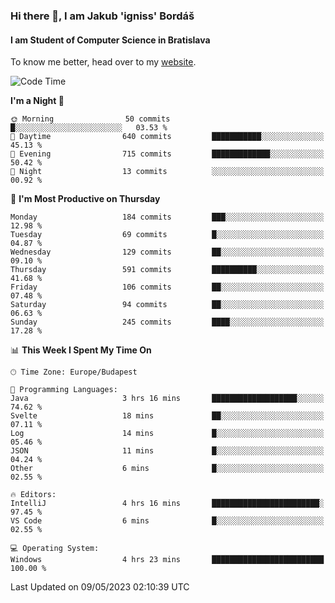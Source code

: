### Hi there 👋, I am Jakub 'igniss' Bordáš

#### I am Student of Computer Science in Bratislava
To know me better, head over to my [website](https://bordas.sk).


<!--START_SECTION:waka-->
![Code Time](http://img.shields.io/badge/Code%20Time-1%2C147%20hrs%2024%20mins-blue)

**I'm a Night 🦉** 

```text
🌞 Morning                50 commits          █░░░░░░░░░░░░░░░░░░░░░░░░   03.53 % 
🌆 Daytime                640 commits         ███████████░░░░░░░░░░░░░░   45.13 % 
🌃 Evening                715 commits         █████████████░░░░░░░░░░░░   50.42 % 
🌙 Night                  13 commits          ░░░░░░░░░░░░░░░░░░░░░░░░░   00.92 % 
```
📅 **I'm Most Productive on Thursday** 

```text
Monday                   184 commits         ███░░░░░░░░░░░░░░░░░░░░░░   12.98 % 
Tuesday                  69 commits          █░░░░░░░░░░░░░░░░░░░░░░░░   04.87 % 
Wednesday                129 commits         ██░░░░░░░░░░░░░░░░░░░░░░░   09.10 % 
Thursday                 591 commits         ██████████░░░░░░░░░░░░░░░   41.68 % 
Friday                   106 commits         ██░░░░░░░░░░░░░░░░░░░░░░░   07.48 % 
Saturday                 94 commits          ██░░░░░░░░░░░░░░░░░░░░░░░   06.63 % 
Sunday                   245 commits         ████░░░░░░░░░░░░░░░░░░░░░   17.28 % 
```


📊 **This Week I Spent My Time On** 

```text
🕑︎ Time Zone: Europe/Budapest

💬 Programming Languages: 
Java                     3 hrs 16 mins       ███████████████████░░░░░░   74.62 % 
Svelte                   18 mins             ██░░░░░░░░░░░░░░░░░░░░░░░   07.11 % 
Log                      14 mins             █░░░░░░░░░░░░░░░░░░░░░░░░   05.46 % 
JSON                     11 mins             █░░░░░░░░░░░░░░░░░░░░░░░░   04.24 % 
Other                    6 mins              █░░░░░░░░░░░░░░░░░░░░░░░░   02.55 % 

🔥 Editors: 
IntelliJ                 4 hrs 16 mins       ████████████████████████░   97.45 % 
VS Code                  6 mins              █░░░░░░░░░░░░░░░░░░░░░░░░   02.55 % 

💻 Operating System: 
Windows                  4 hrs 23 mins       █████████████████████████   100.00 % 
```


 Last Updated on 09/05/2023 02:10:39 UTC
<!--END_SECTION:waka-->
